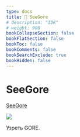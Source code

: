 ```yaml
---
type: docs
title: 🔷 SeeGore
# description: "IDK"
# weight: 900
bookCollapseSection: false
bookFlatSection: false
bookToc: false
bookComments: false
bookSearchExclude: true
bookHidden: false
---
```


# SeeGore

[SeeGore](https://seegore.com/?nt)

![](@img/seegore-screenshot.jpg)

Узреть GORE.
